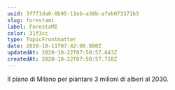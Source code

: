 ```yaml
---
uuid: 3f7f1da0-0b95-11eb-a38b-afeb073371b3
slug: forestami
label: ForestaMI
color: 31f3cc
type: TopicFrontmatter
date: 2020-10-11T07:42:00.880Z
updatedAt: 2020-10-22T07:50:57.643Z
createdAt: 2020-10-22T07:50:57.710Z
---
```


Il piano di Milano per piantare 3 milioni di alberi al 2030.
